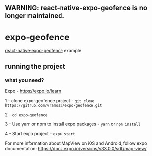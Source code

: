 ## WARNING: react-native-expo-geofence is no longer maintained.

# expo-geofence

[react-native-expo-geofence](https://github.com/vramosx/react-native-expo-geofence) example

## running the project

### what you need?
Expo - https://expo.io/learn

1 - clone expo-geofence project - `git clone https://github.com/vramosx/expo-geofence.git`

2 - `cd expo-geofence`

3 - Use yarn or npm to install expo packages - `yarn` or `npm install`

4 - Start expo project - `expo start`


For more information about MapView on iOS and Android, follow expo documentation:
https://docs.expo.io/versions/v33.0.0/sdk/map-view/
